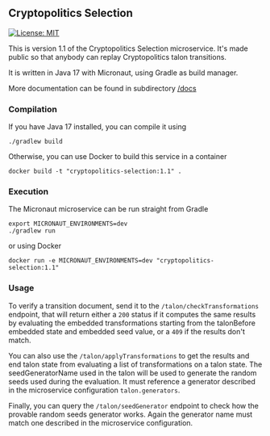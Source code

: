 
Cryptopolitics Selection
------------------------

[![License: MIT](https://img.shields.io/badge/License-MIT-yellow.svg)](https://opensource.org/licenses/MIT)

This is version 1.1 of the Cryptopolitics Selection microservice.
It's made public so that anybody can replay Cryptopolitics talon transitions.

It is written in Java 17 with Micronaut, using Gradle as build manager.

More documentation can be found in subdirectory [/docs](docs) 

### Compilation

If you have Java 17 installed, you can compile it using

```shell
./gradlew build
```

Otherwise, you can use Docker to build this service in a container

```shell
docker build -t "cryptopolitics-selection:1.1" .
```

### Execution

The Micronaut microservice can be run straight from Gradle

```shell
export MICRONAUT_ENVIRONMENTS=dev
./gradlew run
```

or using Docker

```shell
docker run -e MICRONAUT_ENVIRONMENTS=dev "cryptopolitics-selection:1.1"
```

### Usage

To verify a transition document, send it to the `/talon/checkTransformations` 
endpoint, that will return either a `200` status if it computes the same
results by evaluating the embedded transformations starting from the 
talonBefore embedded state and embedded seed value, or a `409` if the
results don't match.

You can also use the `/talon/applyTransformations` to get the results and
end talon state from evaluating a list of transformations on a talon state.
The seedGeneratorName used in the talon will be used to generate the random
seeds used during the evaluation. It must reference a generator described 
in the microservice configuration `talon.generators`.

Finally, you can query the `/talon/seedGenerator` endpoint to check how the
provable random seeds generator works. Again the generator name must match
one described in the microservice configuration.
